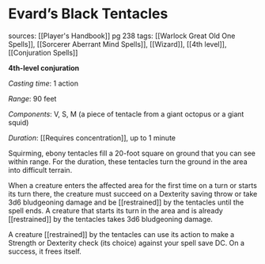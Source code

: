 # Evard’s Black Tentacles
sources: [[Player's Handbook]] pg 238
tags: [[Warlock Great Old One Spells]], [[Sorcerer Aberrant Mind Spells]], [[Wizard]], [[4th level]], [[Conjuration Spells]]

**4th-level conjuration**

*Casting time*: 1 action

*Range*: 90 feet

*Components*: V, S, M (a piece of tentacle from a giant octopus or a giant squid)

*Duration*: [[Requires concentration]], up to 1 minute

Squirming, ebony tentacles fill a 20-foot square on ground that you can see within range. For the duration, these tentacles turn the ground in the area into difficult terrain.

When a creature enters the affected area for the first time on a turn or starts its turn there, the creature must succeed on a Dexterity saving throw or take 3d6 bludgeoning damage and be [[restrained]] by the tentacles until the spell ends. A creature that starts its turn in the area and is already [[restrained]] by the tentacles takes 3d6 bludgeoning damage.

A creature [[restrained]] by the tentacles can use its action to make a Strength or Dexterity check (its choice) against your spell save DC. On a success, it frees itself.
